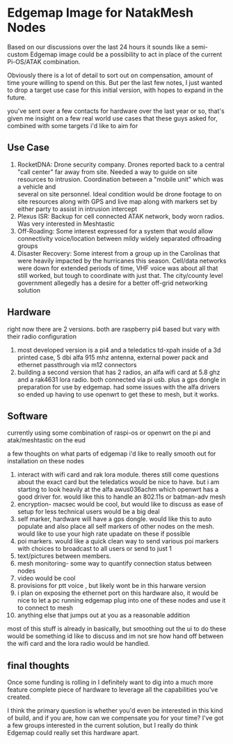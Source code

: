 # Edgemap Image for NatakMesh Nodes

Based on our discussions over the last 24 hours it sounds like a semi-custom Edgemap image could be a possibility to act in place of the current Pi-OS/ATAK combination.

Obviously there is a lot of detail to sort out on compensation, amount of time youre willing to spend on this. But per the last few notes, I just wanted to drop a target use case for this initial version, with hopes to expand in the future.

you've sent over a few contacts for hardware over the last year or so, that's given me insight on a few real world use cases that these guys asked for, combined with some targets i'd like to aim for

## Use Case
1. RocketDNA: Drone security company. Drones reported back to a central "call center" far away from site. Needed a way to guide on site resources to intrusion. Coordination between a "mobile unit" which was a vehicle and<br>
several on site personnel. Ideal condition would be drone footage to on site resources along with GPS  and live map along with markers set by either party to assist in intrusion intercept
2. Plexus ISR: Backup for cell connected ATAK network, body worn radios. Was very interested in Meshtastic
3. Off-Roading: Some interest expressed for a system that would allow connectivity voice/location between mildy widely separated offroading groups
4. Disaster Recovery: Some interest from a group up in the Carolinas that were heavily impacted by the hurricanes this season. Cell/data networks were down for extended periods of time, VHF voice was about all that still worked, but tough to coordinate with just that. The city/county level government allegedly has a desire for a better off-grid networking solution

## Hardware
right now there are 2 versions. both are raspberry pi4 based but vary with their radio configuration
1. most developed version is a pi4 and a teledatics td-xpah inside of a 3d printed case, 5 dbi alfa 915 mhz antenna, external power pack and ethernet passthrough via m12 connectors
2. building a second version that has 2 radios, an alfa wifi card at 5.8 ghz and a rak4631 lora radio. both connected via pi usb. plus a gps dongle in preparation for use by edgemap. had some issues with the alfa drivers so ended up having to use openwrt to get these to mesh, but it works.

## Software
currently using some combination of raspi-os or openwrt on the pi and atak/meshtastic on the eud

a few thoughts on what parts of edgemap i'd like to really smooth out for installation on these nodes

1. interact with wifi card and rak lora module. theres still come questions about the exact card but the teledatics would be nice to have. but i am starting to look heavily at the alfa awus036achm which openwrt has a good driver for. would like this to handle an 802.11s or batman-adv mesh
2. encryption- macsec would be cool, but would like to discuss as ease of setup for less technical users would be a big deal
3. self marker, hardware will have a gps dongle. would like this to auto populate and also place all self markers of other nodes on the mesh. would like to use your high rate upadate on these if possible
4. poi markers. would like a quick clean way to send various poi markers with choices to broadcast to all users or send to just 1
5. text/pictures between members.
6. mesh monitoring- some way to quantify connection status between nodes
7. video would be cool
8. provisions for ptt voice , but likely wont be in this harware version
9. i plan on exposing the ethernet port on this hardware also, it would be nice to let a pc running edgemap plug into one of these nodes and use it to connect to mesh
10. anything else that jumps out at you as a reasonable addition

most of this stuff is already in basically, but smoothing out the ui to do these would be something id like to discuss
and im not sre how hand off between the wifi card and the lora radio would be handled. 

## final thoughts
Once some funding is rolling in I definitely want to dig into a much more feature complete piece of hardware to leverage all the capabilities you've created.

I think the primary question is whether you'd even be interested in this kind of build, and if you are, how can we compensate you for your time? I've got a few groups interested in the current solution, but I really do think Edgemap could really set this hardware apart.
   


